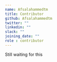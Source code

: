 ```yaml
---
name: Afsalahammedtm
title: Contributor
github: Afsalahammedtm
twitter: ""
linkedin: ""
slack: ""
joining_date: ""
role : contributor
---
```


Still waiting for this
